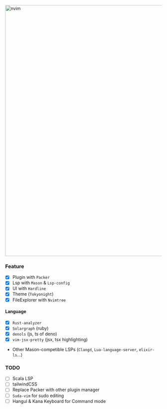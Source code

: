 
<img width="805" alt="nvim" src="https://github.com/user-attachments/assets/3e9b7e70-2be0-4595-9a4e-a3539c932429">

### Feature
- [X] Plugin with `Packer`
- [X] Lsp with `Mason` & `Lsp-config`
- [X] UI with `Hardline`
- [X] Theme (`Tokyonight`)
- [X] FileExplorer with `Nvimtree`
#### Language
- [X] `Rust-analyzer`
- [X] `Solargraph` (ruby)
- [X] `denols` (js, ts of deno)
- [X] `vim-jsx-pretty` (jsx, tsx highlighting)
- Other Mason-competible LSPs (`Clangd`, `Lua-language-server`, `elixir-ls`...)

### TODO
- [ ] Scala LSP
- [ ] tailwindCSS
- [ ] Replace Packer with other plugin manager
- [ ] `Suda-vim` for sudo editing
- [ ] Hangul & Kana Keyboard for Command mode

